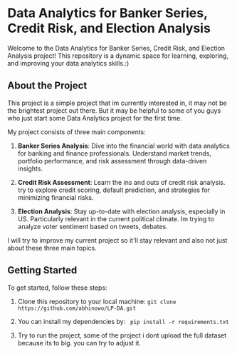 # Data Analytics for Banker Series, Credit Risk, and Election Analysis

Welcome to the Data Analytics for Banker Series, Credit Risk, and Election Analysis project! This repository is a dynamic space for learning, exploring, and improving your data analytics skills.:)

## About the Project

This project is a simple project that im currently interested in, it may not be the brightest project out there. But it may be helpful to some of you guys who just start some Data Analytics project for the first time.

My project consists of three main components:

1. **Banker Series Analysis**: Dive into the financial world with data analytics for banking and finance professionals. Understand market trends, portfolio performance, and risk assessment through data-driven insights.

2. **Credit Risk Assessment**: Learn the ins and outs of credit risk analysis. try to explore credit scoring, default prediction, and strategies for minimizing financial risks.

3. **Election Analysis**: Stay up-to-date with election analysis, especially in US. Particularly relevant in the current political climate. Im trying to analyze voter sentiment based on tweets, debates.

I will try to improve my current project so it'll stay relevant and also not just about these three main topics.

## Getting Started

To get started, follow these steps:

1. Clone this repository to your local machine:
``` git clone https://github.com/abhinowo/LP-DA.git ```

2. You can install my dependencies by:
``` pip install -r requirements.txt```

3. Try to run the project, some of the project i dont upload the full dataset because its to big. you can try to adjust it.